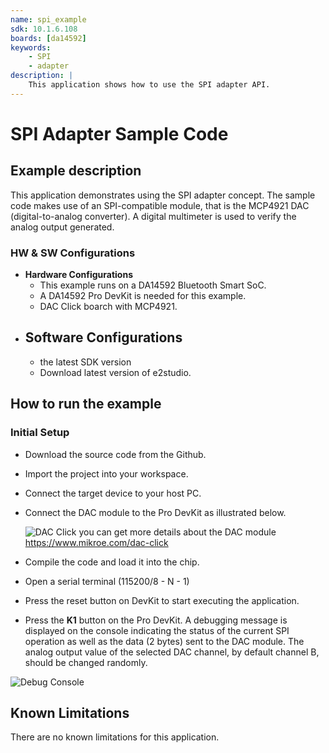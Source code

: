 ```yaml
---
name: spi_example
sdk: 10.1.6.108
boards: [da14592]
keywords:
    - SPI
    - adapter
description: |
    This application shows how to use the SPI adapter API.
---
```


SPI Adapter Sample Code
=======================

## Example description

This application demonstrates using the SPI adapter concept. The sample code makes use of an SPI-compatible module, that is the MCP4921 DAC (digital-to-analog converter). A digital multimeter is used to verify the analog output generated.

### HW & SW Configurations

- **Hardware Configurations**
  - This example runs on a DA14592 Bluetooth Smart SoC.
  - A DA14592 Pro DevKit is needed for this example.
  - DAC Click boarch with MCP4921.
- **Software Configurations**
  - 
  -  the latest SDK version
  - Download latest version of e2studio.

## How to run the example

### Initial Setup

- Download the source code from the Github.

- Import the project into your workspace.

- Connect the target device to your host PC.

- Connect the DAC module to the Pro DevKit as illustrated below.

  ![DAC Click](assets/dac-click-thickbox_default-12x) 
  you can get more details about the DAC module https://www.mikroe.com/dac-click

- Compile the code and load it into the chip.

- Open a serial terminal (115200/8 - N - 1)

- Press the reset button on DevKit to start executing the application.

- Press the **K1** button on the Pro DevKit.  A debugging message is displayed on the console indicating the status of the current SPI operation as well as the data (2 bytes) sent to the DAC module. The analog output value of the selected DAC channel, by default channel B, should be changed randomly.

![Debug Console](assets/debug_console.PNG)

## Known Limitations

There are no known limitations for this application.
